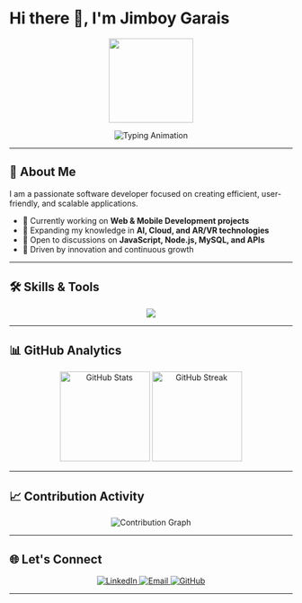 # Hi there 👋, I'm Jimboy Garais

<div align="center">
  <img height="150" src="https://media.giphy.com/media/M9gbBd9nbDrOTu1Mqx/giphy.gif"  />
</div>

<p align="center">
  <img src="https://readme-typing-svg.herokuapp.com?font=Fira+Code&weight=500&size=20&pause=1000&color=0AB6F7&center=true&vCenter=true&random=false&width=520&lines=Software+Developer;Tech+Explorer;Building+Innovative+Solutions;Always+Learning+New+Things" alt="Typing Animation" />
</p>


---

## 💼 About Me
I am a passionate software developer focused on creating efficient, user-friendly, and scalable applications.  
- 🔭 Currently working on **Web & Mobile Development projects**  
- 🌱 Expanding my knowledge in **AI, Cloud, and AR/VR technologies**  
- 💬 Open to discussions on **JavaScript, Node.js, MySQL, and APIs**  
- 🎯 Driven by innovation and continuous growth  

---

## 🛠️ Skills & Tools
<p align="center">
  <img src="https://skillicons.dev/icons?i=js,nodejs,react,mysql,html,css,android,apple,git,github" />
</p>

---

## 📊 GitHub Analytics
<p align="center">
  <img src="https://github-readme-stats.vercel.app/api?username=jimboiiii&show_icons=true&theme=transparent&hide_border=true&title_color=0AB6F7&icon_color=0AB6F7" alt="GitHub Stats" height="160" />
  <img src="https://github-readme-streak-stats.herokuapp.com/?user=jimboiiii&theme=transparent&hide_border=true&ring=0AB6F7&fire=0AB6F7&currStreakLabel=0AB6F7" alt="GitHub Streak" height="160"/>
</p>

---

## 📈 Contribution Activity
<p align="center">
  <img src="https://github-profile-summary-cards.vercel.app/api/cards/profile-details?username=jimboiiii&theme=github_dark" alt="Contribution Graph"/>
</p>


---

## 🌐 Let's Connect
<p align="center">
  <a href="https://www.linkedin.com/in/YOUR-LINKEDIN" target="_blank">
    <img src="https://img.shields.io/badge/LinkedIn-0A66C2?style=for-the-badge&logo=linkedin&logoColor=white" alt="LinkedIn"/>
  </a>
  <a href="mailto:your-email@gmail.com">
    <img src="https://img.shields.io/badge/Email-D14836?style=for-the-badge&logo=gmail&logoColor=white" alt="Email"/>
  </a>
  <a href="https://github.com/jimboiiii">
    <img src="https://img.shields.io/badge/GitHub-171515?style=for-the-badge&logo=github&logoColor=white" alt="GitHub"/>
  </a>
</p>

---
